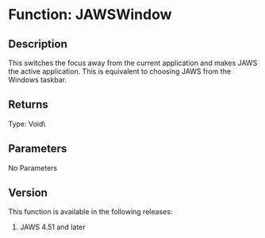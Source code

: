# Function: JAWSWindow

## Description

This switches the focus away from the current application and makes JAWS
the active application. This is equivalent to choosing JAWS from the
Windows taskbar.

## Returns

Type: Void\

## Parameters

No Parameters

## Version

This function is available in the following releases:

1.  JAWS 4.51 and later
